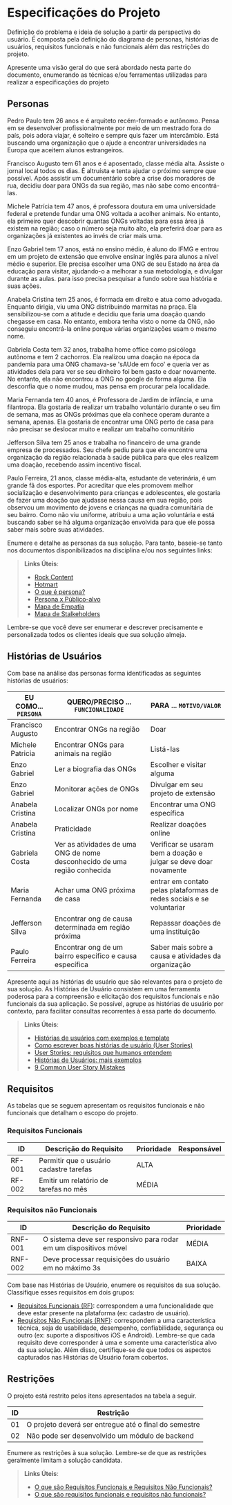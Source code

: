 # Especificações do Projeto

Definição do problema e ideia de solução a partir da perspectiva do usuário. É composta pela definição do  diagrama de personas, histórias de usuários, requisitos funcionais e não funcionais além das restrições do projeto.

Apresente uma visão geral do que será abordado nesta parte do documento, enumerando as técnicas e/ou ferramentas utilizadas para realizar a especificações do projeto

## Personas

Pedro Paulo tem 26 anos e é arquiteto recém-formado e autônomo. Pensa em se desenvolver profissionalmente por meio de um mestrado fora do país, pois adora viajar, é solteiro e sempre quis fazer um intercâmbio. Está buscando uma organização que o ajude a encontrar universidades na Europa que aceitem alunos estrangeiros.

Francisco Augusto tem 61 anos e é aposentado, classe média alta. Assiste o jornal local todos os dias. É altruísta e tenta ajudar o próximo sempre que possível. Após assistir um documentário sobre a crise dos moradores de rua, decidiu doar para ONGs da sua região, mas não sabe como encontrá-las.

Michele Patrícia tem 47 anos, é professora doutura em uma universidade federal e pretende fundar uma ONG voltada a acolher animais. No entanto, ela primeiro quer descobrir quantas ONGs voltadas para essa área já existem na região; caso o número seja muito alto, ela preferirá doar para as organizações já existentes ao invés de criar mais uma.

Enzo Gabriel tem 17 anos, está no ensino médio, é aluno do IFMG e entrou em um projeto de extensão que envolve ensinar inglês para alunos a nível médio e superior. Ele precisa escolher uma ONG de seu Estado na área da educação para visitar, ajudando-o a melhorar a sua metodologia, e divulgar durante as aulas. para isso precisa pesquisar a fundo sobre sua história e suas ações.

Anabela Cristina tem 25 anos, é formada em direito e atua como advogada. Enquanto dirigia, viu uma ONG distribuindo marmitas na praça. Ela sensibilizou-se com a atitude e decidiu que faria uma doação quando chegasse em casa. No entanto, embora tenha visto o nome da ONG, não conseguiu encontrá-la online porque várias organizações usam o mesmo nome.

Gabriela Costa tem 32 anos, trabalha home office como psicóloga autônoma e tem 2 cachorros. Ela realizou uma doação na época da pandemia para uma ONG chamava-se 'sAUde em foco' e queria ver as atividades dela para ver se seu dinheiro foi bem gasto e doar novamente. No entanto, ela não encontrou a ONG no google de forma alguma. Ela desconfia que o nome mudou, mas pensa em procurar pela localidade.

Maria Fernanda tem 40 anos, é Professora de Jardim de infância, e uma filantropa. Ela gostaria de realizar um trabalho voluntário durante o seu fim de semana, mas as ONGs próximas que ela conhece operam durante a semana, apenas. Ela gostaria de encontrar uma ONG perto de casa para não precisar se deslocar muito e realizar um trabalho comunitário

Jefferson Silva tem 25 anos e trabalha no financeiro de uma grande empresa de processados. Seu chefe pediu para que ele encontre uma organização da região relacionada à saúde pública para que eles realizem uma doação, recebendo assim incentivo fiscal.

Paulo Ferreira, 21 anos, classe média-alta, estudante de veterinária, é um grande fã dos esportes. Por acreditar que eles promovem melhor socialização e desenvolvimento para crianças e adolescentes, ele gostaria de fazer uma doação que ajudasse nessa causa em sua região, pois observou um movimento de jovens e crianças na quadra comunitária de seu bairro. Como não viu uniforme, atribuiu a uma ação voluntária e está buscando saber se há alguma organização envolvida para que ele possa saber mais sobre suas atividades.



Enumere e detalhe as personas da sua solução. Para tanto, baseie-se tanto nos documentos disponibilizados na disciplina e/ou nos seguintes links:

> **Links Úteis**:
> - [Rock Content](https://rockcontent.com/blog/personas/)
> - [Hotmart](https://blog.hotmart.com/pt-br/como-criar-persona-negocio/)
> - [O que é persona?](https://resultadosdigitais.com.br/blog/persona-o-que-e/)
> - [Persona x Público-alvo](https://flammo.com.br/blog/persona-e-publico-alvo-qual-a-diferenca/)
> - [Mapa de Empatia](https://resultadosdigitais.com.br/blog/mapa-da-empatia/)
> - [Mapa de Stalkeholders](https://www.racecomunicacao.com.br/blog/como-fazer-o-mapeamento-de-stakeholders/)
>
Lembre-se que você deve ser enumerar e descrever precisamente e personalizada todos os clientes ideais que sua solução almeja.

## Histórias de Usuários

Com base na análise das personas forma identificadas as seguintes histórias de usuários:

|EU COMO... `PERSONA`| QUERO/PRECISO ... `FUNCIONALIDADE` |PARA ... `MOTIVO/VALOR`                 |
|--------------------|------------------------------------|----------------------------------------|
| Francisco Augusto | Encontrar ONGs na região | Doar |
| Michele Patricia | Encontrar ONGs para animais na região | Listá-las |
| Enzo Gabriel     | Ler a biografia das ONGs               | Escolher e visitar alguma |
| Enzo Gabriel     | Monitorar ações de ONGs                | Divulgar em seu projeto de extensão |
| Anabela Cristina | Localizar ONGs por nome                | Encontrar uma ONG específica |
| Anabela Cristina | Praticidade                             | Realizar doações online |
| Gabriela Costa | Ver as atividades de uma ONG de nome desconhecido de uma região conhecida | Verificar se usaram bem a doação e julgar se deve doar novamente |
| Maria Fernanda | Achar uma ONG próxima de casa | entrar em contato pelas plataformas de redes sociais e se voluntariar |
| Jefferson Silva | Encontrar ong de causa determinada em região próxima | Repassar doações de uma instituição |
| Paulo Ferreira | Encontrar ong de um bairro específico e causa específica | Saber mais sobre a causa e atividades da organização |




Apresente aqui as histórias de usuário que são relevantes para o projeto de sua solução. As Histórias de Usuário consistem em uma ferramenta poderosa para a compreensão e elicitação dos requisitos funcionais e não funcionais da sua aplicação. Se possível, agrupe as histórias de usuário por contexto, para facilitar consultas recorrentes à essa parte do documento.

> **Links Úteis**:
> - [Histórias de usuários com exemplos e template](https://www.atlassian.com/br/agile/project-management/user-stories)
> - [Como escrever boas histórias de usuário (User Stories)](https://medium.com/vertice/como-escrever-boas-users-stories-hist%C3%B3rias-de-usu%C3%A1rios-b29c75043fac)
> - [User Stories: requisitos que humanos entendem](https://www.luiztools.com.br/post/user-stories-descricao-de-requisitos-que-humanos-entendem/)
> - [Histórias de Usuários: mais exemplos](https://www.reqview.com/doc/user-stories-example.html)
> - [9 Common User Story Mistakes](https://airfocus.com/blog/user-story-mistakes/)

## Requisitos

As tabelas que se seguem apresentam os requisitos funcionais e não funcionais que detalham o escopo do projeto.

### Requisitos Funcionais

|ID    | Descrição do Requisito  | Prioridade | Responsável |
|------|-----------------------------------------|----| ----|
|RF-001| Permitir que o usuário cadastre tarefas | ALTA |  |
|RF-002| Emitir um relatório de tarefas no mês   | MÉDIA | |


### Requisitos não Funcionais

|ID     | Descrição do Requisito  |Prioridade |
|-------|-------------------------|----|
|RNF-001| O sistema deve ser responsivo para rodar em um dispositivos móvel | MÉDIA | 
|RNF-002| Deve processar requisições do usuário em no máximo 3s |  BAIXA | 

Com base nas Histórias de Usuário, enumere os requisitos da sua solução. Classifique esses requisitos em dois grupos:

- [Requisitos Funcionais
 (RF)](https://pt.wikipedia.org/wiki/Requisito_funcional):
 correspondem a uma funcionalidade que deve estar presente na
  plataforma (ex: cadastro de usuário).
- [Requisitos Não Funcionais
  (RNF)](https://pt.wikipedia.org/wiki/Requisito_n%C3%A3o_funcional):
  correspondem a uma característica técnica, seja de usabilidade,
  desempenho, confiabilidade, segurança ou outro (ex: suporte a
  dispositivos iOS e Android).
Lembre-se que cada requisito deve corresponder à uma e somente uma
característica alvo da sua solução. Além disso, certifique-se de que
todos os aspectos capturados nas Histórias de Usuário foram cobertos.

## Restrições

O projeto está restrito pelos itens apresentados na tabela a seguir.

|ID| Restrição                                             |
|--|-------------------------------------------------------|
|01| O projeto deverá ser entregue até o final do semestre |
|02| Não pode ser desenvolvido um módulo de backend        |


Enumere as restrições à sua solução. Lembre-se de que as restrições geralmente limitam a solução candidata.

> **Links Úteis**:
> - [O que são Requisitos Funcionais e Requisitos Não Funcionais?](https://codificar.com.br/requisitos-funcionais-nao-funcionais/)
> - [O que são requisitos funcionais e requisitos não funcionais?](https://analisederequisitos.com.br/requisitos-funcionais-e-requisitos-nao-funcionais-o-que-sao/)

